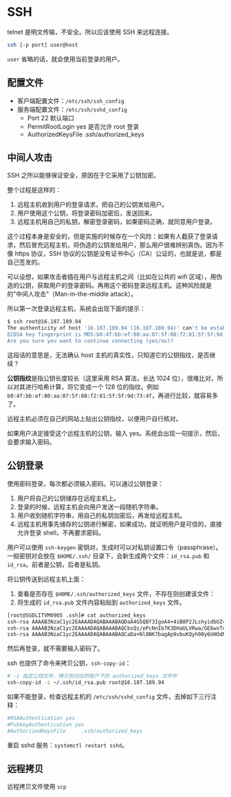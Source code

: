 # SSH

telnet 是明文传输，不安全。所以应该使用 SSH 来远程连接。

```bash
ssh [-p port] user@host
```

`user` 省略的话，就会使用当前登录的用户。

## 配置文件

- 客户端配置文件：`/etc/ssh/ssh_config`
- 服务端配置文件：`/etc/ssh/sshd_config`
  - Port 22 默认端口
  - PermitRootLogin yes 是否允许 root 登录
  - AuthorizedKeysFile .ssh/authorized_keys
  
## 中间人攻击

SSH 之所以能够保证安全，原因在于它采用了公钥加密。

整个过程是这样的：

1. 远程主机收到用户的登录请求，把自己的公钥发给用户。
2. 用户使用这个公钥，将登录密码加密后，发送回来。
3. 远程主机用自己的私钥，解密登录密码，如果密码正确，就同意用户登录。

这个过程本身是安全的，但是实施的时候存在一个风险：如果有人截获了登录请求，然后冒充远程主机，将伪造的公钥发给用户，那么用户很难辨别真伪。因为不像 https 协议，SSH 协议的公钥是没有证书中心（CA）公证的，也就是说，都是自己签发的。

可以设想，如果攻击者插在用户与远程主机之间（比如在公共的 wifi 区域），用伪造的公钥，获取用户的登录密码。再用这个密码登录远程主机。这种风险就是的"中间人攻击"（Man-in-the-middle attack）。

所以第一次登录远程主机，系统会出现下面的提示：

```sh
$ ssh root@16.187.189.94
The authenticity of host '16.187.189.94 (16.187.189.94)' can't be established.
ECDSA key fingerprint is MD5:b0:4f:bb:ef:80:aa:07:5f:08:f2:81:5f:5f:9d:73:4f.
Are you sure you want to continue connecting (yes/no)?
```

这段话的意思是，无法确认 host 主机的真实性，只知道它的公钥指纹，是否继续？

**公钥指纹**是指公钥长度较长（这里采用 RSA 算法，长达 1024 位），很难比对，所以对其进行哈希计算，将它变成一个 128 位的指纹。例如
`b0:4f:bb:ef:80:aa:07:5f:08:f2:81:5f:5f:9d:73:4f`，再进行比较，就容易多了。

远程主机必须在自己的网站上贴出公钥指纹，以便用户自行核对。

如果用户决定接受这个远程主机的公钥，输入 yes。系统会出现一句提示，然后，会要求输入密码。

## 公钥登录

使用密码登录，每次都必须输入密码。可以通过公钥登录：

1. 用户将自己的公钥储存在远程主机上。
2. 登录的时候，远程主机会向用户发送一段随机字符串。
3. 用户收到随机字符串，用自己的私钥加密后，再发给远程主机。
4. 远程主机用事先储存的公钥进行解密，如果成功，就证明用户是可信的，直接允许登录 shell，不再要求密码。

用户可以使用 `ssh-keygen` 密钥对，生成时可以对私钥设置口令（passphrase）。一般密钥对会放在 `$HOME/.ssh/` 目录下，会新生成两个文件：`id_rsa.pub` 和 `id_rsa`。前者是公钥，后者是私钥。

将公钥传送到远程主机上面：

1. 查看是否存在 `$HOME/.ssh/authorized_keys` 文件，不存在则创建该文件：
2. 将生成的 `id_rsa.pub` 文件内容粘贴到 `authorized_keys` 文件。

```bash
[root@SGDLITVM0905 .ssh]# cat authorized_keys
ssh-rsa AAAAB3NzaC1yc2EAAAADAQABAAABAQDaA4G5QBf3IgoA4+4iB8P2JLshyidbUZ4g4NRhMc0T5t7+LHjitnixtfoufDIFUsX3iiJqj/E53vuYtmPZdB9J+V6LMG1Ld2tPFnnzF8/7Xb+IcYLmpkBxFdH30XpuI4Kbt8nZROhTtpQ6/Hj4RLhvYbuR5xNeBkRZQoST2SwP9BzPnCPZCm4Z0X00/ol61hD9n3lEoa7riAUwzS6Sa+8wNjxf1srUJvvAk6URvN1qGZhJGAG2z+fuYcJOlggZ+fTbLOqaY+JZ/m3CSzZ7Yvl44D3JgqkFBQiBaZGvhg3reaOGxv6KrAd+gIR8QiOekZUzP7LWevthe2mYaYDDVxc9
ssh-rsa AAAAB3NzaC1yc2EAAAADAQABAAABAQCbsQz/ePcNnIb7K3DHaULVRwa/GE6wxTqWSCzMzM4tVYlwfJo0bMti4qjsrJz2IVb9lH6Sfu69brr7yHRgcaeCNPKlDtrhH1bxzu4ayjoimcibeKrOfZu6qCJH+JxfwxC9eW6xQDu+Z6xigny19miSd3PhDqHloz4GZKRa2X1fPxB//F+NYuTZJvafjKCZ8eIXcjr0R53tpxdkhKpYIQ4rd8uPtZPjidrEUQcukmngG/LPhoJ6ebQ1zOmSPtXP3kVLATrrlQRWZlHqSbFJpnJHclhN8NgahtyR7ad63suHxBKLAa71QjNvSRfa0QUQ4/uqH9zBT5hbGd1IXSA3Sq1l root@shcAimeeCOS72.hpeswlab.net
ssh-rsa AAAAB3NzaC1yc2EAAAADAQABAAABAQCaDa+Nl8NK7bagAp9vbuKQyh00y6UHOdNiugwc6Mcw7qsCPpV257LZDLHyrXjdQpqFy135AZTUPGozPh8TH/W6sI8jWgCl9+mYup7+/i1wwjIxnkppKV7nqrWVxEXt5LLny7M0+HCw4pC9jUlFGC5MZVV6mVyI8oTeRkZddrja0c/65Et0+ksiiT2A4yIDoKFslv5vDAYolRJx13a4ESWjsCpGQOvrxtsQqpISm0yaZO8Ha+1a6tjniEWReZNGcOajrLP4V+lv8Qi0Cl/iNIkpD+fnRFphY6RgYC5UrLFYOBCgaKgQhUBK2BOcjM1dR1IqCV9YRv+N4PLhmLweyvQJ root@autovmCOS76VM09.hpeswlab.net
```

然后再登录，就不需要输入密码了。

ssh 也提供了命令来拷贝公钥，`ssh-copy-id`：

```bash
# -i 指定公钥文件，拷贝到对应的账户下的 authorized_keys 文件中
ssh-copy-id -i ~/.ssh/id_rsa.pub root@16.187.189.94
```

如果不能登录，检查远程主机的 `/etc/ssh/sshd_config` 文件，去掉如下三行注释：

```sh
#RSAAuthentication yes
#PubkeyAuthentication yes
#AuthorizedKeysFile     .ssh/authorized_keys
```

重启 sshd 服务：`systemctl restart sshd`。

## 远程拷贝

远程拷贝文件使用 `scp`

